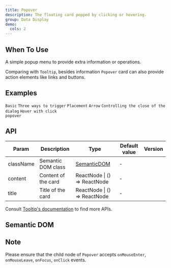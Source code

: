 ```yaml
---
title: Popover
description: The floating card popped by clicking or hovering.
group: Data Display
demo:
  cols: 2
---
```


## When To Use

A simple popup menu to provide extra information or operations.

Comparing with `Tooltip`, besides information `Popover` card can also provide action elements like links and buttons.

## Examples

<!-- prettier-ignore -->
<code src="./demo/basic.tsx">Basic</code>
<code src="./demo/trigger-type.tsx">Three ways to trigger</code>
<code src="./demo/placement.tsx">Placement</code>
<code src="./demo/arrow.tsx">Arrow</code>
<code src="./demo/control.tsx">Controlling the close of the dialog</code>
<code src="./demo/hover-with-click.tsx">Hover with click popover</code>

## API

| Param     | Description         | Type                         | Default value | Version |
| --------- | ------------------- | ---------------------------- | ------------- | ------- |
| className | Semantic DOM class  | [SemanticDOM](#semantic-dom) | -             |         |
| content   | Content of the card | ReactNode \| () => ReactNode | -             |         |
| title     | Title of the card   | ReactNode \| () => ReactNode | -             |         |

Consult [Tooltip's documentation](/components/tooltip/#api) to find more APIs.

## Semantic DOM

<code src="./demo/_semantic.tsx" simplify></code>

## Note

Please ensure that the child node of `Popover` accepts `onMouseEnter`, `onMouseLeave`, `onFocus`, `onClick` events.
